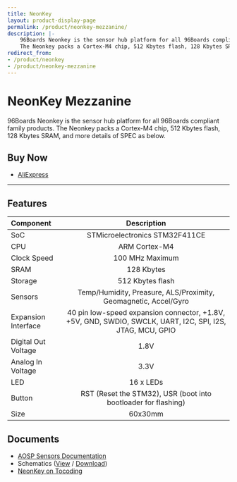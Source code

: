 ```yaml
---
title: NeonKey
layout: product-display-page
permalink: /product/neonkey-mezzanine/
description: |-
    96Boards Neonkey is the sensor hub platform for all 96Boards compliant family products.
    ​The Neonkey packs a Cortex-M4 chip, 512 Kbytes flash, 128 Kbytes SRAM, and more details of SPEC as below.
redirect_from:
- /product/neonkey
- /product/neonkey-mezzanine
---
```

# NeonKey Mezzanine

96Boards Neonkey is the sensor hub platform for all 96Boards compliant family products.
​The Neonkey packs a Cortex-M4 chip, 512 Kbytes flash, 128 Kbytes SRAM, and more details of SPEC as below. 

## Buy Now

- [AliExpress](https://www.aliexpress.com/item/96Boards-Neonkey/32822916545.html?spm=2114.search0104.3.1.fg6Jg6&ws_ab_test=searchweb0_0,searchweb201602_4_10152_10065_10151_10068_10130_10084_10308_10083_10119_10080_10082_10081_10110_10178_10137_10111_10060_10112_10113_10155_10114_10154_438_10056_10055_10054_10310_10182_10059_100031_10099_10078_10079_10103_10073_10102_10120_5360020_10052_10053_10142_10107_10050_10051,searchweb201603_2,ppcSwitch_5&btsid=e957e00a-3821-4bd2-8dfe-31364a73b70c&algo_expid=bc968b00-cd8a-4d7f-9d9a-c39aa8be8adc-0&algo_pvid=bc968b00-cd8a-4d7f-9d9a-c39aa8be8adc)

***

## Features

| Component            | Description                                                                                               |
|:---------------------|:---------------------------------------------------------------------------------------------------------:|
| SoC                  | STMicroelectronics STM32F411CE                                                                            |
| CPU                  | ARM Cortex-M4                                                                                             |
| Clock Speed          | 100 MHz Maximum                                                                                           |
| SRAM                 | 128 Kbytes                                                                                                |
| Storage              | 512 Kbytes flash                                                                                          |
| Sensors              | Temp/Humidity, Preasure, ALS/Proximity, Geomagnetic, Accel/Gyro                                           |
| Expansion Interface  | 40 pin low-speed expansion connector, +1.8V, +5V, GND, SWDIO, SWCLK, UART, I2C, SPI, I2S, JTAG, MCU, GPIO |
| Digital Out Voltage  | 1.8V                                                                                                      |
| Analog In Voltage    | 3.3V                                                                                                      |
| LED                  | 16 x LEDs                                                                                                 |
| Button               | RST (Reset the STM32), USR (boot into bootloader for flashing)                                            |
| Size                 | 60x30mm                                                                                                   |

## Documents

- [AOSP Sensors Documentation](https://source.android.com/devices/sensors/)
- Schematics ([View](https://github.com/96boards/website/blob/master/_product/mezzanine/sensorkey/files/neonkey-schematics) / [Download](https://github.com/96boards/website/raw/master/_product/mezzanine/sensorkey/files/neonkey-schematics))
- [NeonKey on Tocoding](http://en.tocoding.com/index.php/96boards-neonkey/)
